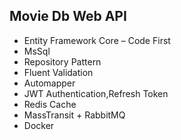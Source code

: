 ## Movie Db Web API 

- Entity Framework Core – Code First
- MsSql
- Repository Pattern
- Fluent Validation
- Automapper
- JWT Authentication,Refresh Token
- Redis Cache 
- MassTransit + RabbitMQ
- Docker
